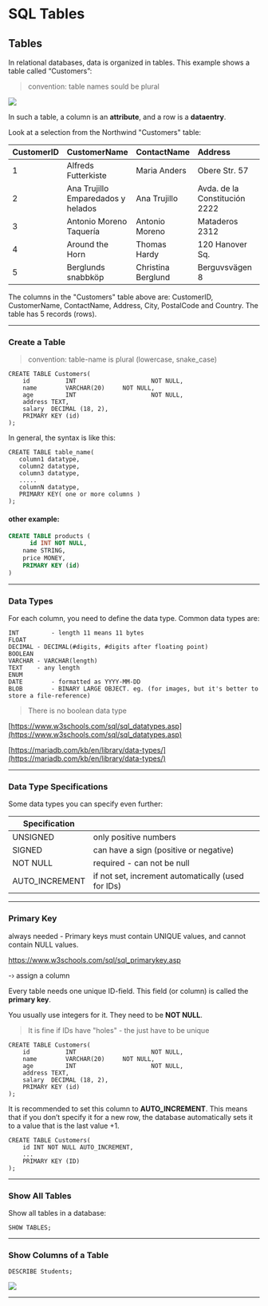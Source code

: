 # SQL Tables

## Tables

In relational databases, data is organized in tables. This example shows a table called “Customers”:

> convention: table names sould be plural

<img src="./assets/sql_table.png" style="max-width: 500px;" />



In such a table, a column is an **attribute**, and a row is a **dataentry**.

Look at a selection from the Northwind "Customers" table:

| CustomerID | CustomerName                       | ContactName        | Address                       | City        | PostalCode | Country |
| :--------- | :--------------------------------- | :----------------- | :---------------------------- | :---------- | :--------- | :------ |
| 1          | Alfreds Futterkiste                | Maria Anders       | Obere Str. 57                 | Berlin      | 12209      | Germany |
| 2          | Ana Trujillo Emparedados y helados | Ana Trujillo       | Avda. de la Constitución 2222 | México D.F. | 05021      | Mexico  |
| 3          | Antonio Moreno Taquería            | Antonio Moreno     | Mataderos 2312                | México D.F. | 05023      | Mexico  |
| 4          | Around the Horn                    | Thomas Hardy       | 120 Hanover Sq.               | London      | WA1 1DP    | UK      |
| 5          | Berglunds snabbköp                 | Christina Berglund | Berguvsvägen 8                | Luleå       | S-958 22   | Sweden  |

The columns in the "Customers" table above are: CustomerID, CustomerName, ContactName, Address, City, PostalCode and Country. The table has 5 records (rows).

------

### Create a Table

> convention: table-name is plural (lowercase, snake_case)

```
CREATE TABLE Customers( 
	id			INT						NOT NULL,
	name		VARCHAR(20)		NOT NULL,
	age 		INT						NOT NULL,
	address TEXT,
	salary	DECIMAL (18, 2),
	PRIMARY KEY (id)
);
```

In general, the syntax is like this:

```
CREATE TABLE table_name(
   column1 datatype,
   column2 datatype,
   column3 datatype,
   .....
   columnN datatype,
   PRIMARY KEY( one or more columns )
);
```

#### other example:

```sql
CREATE TABLE products (
	  id INT NOT NULL,
  	name STRING,
  	price MONEY,
  	PRIMARY KEY (id)
)
```



------

### Data Types



For each column, you need to define the data type. Common data types are:

```
INT			- length 11 means 11 bytes
FLOAT
DECIMAL - DECIMAL(#digits, #digits after floating point)
BOOLEAN
VARCHAR	- VARCHAR(length)
TEXT    - any length
ENUM
DATE		- formatted as YYYY-MM-DD
BLOB		- BINARY LARGE OBJECT. eg. (for images, but it's better to store a file-reference)
```

> There is no boolean data type

[https://www.w3schools.com/sql/sql_datatypes.asp](https://www.w3schools.com/sql/sql_datatypes.asp)

[https://mariadb.com/kb/en/library/data-types/](https://mariadb.com/kb/en/library/data-types/)

------

### Data Type Specifications

Some data types you can specify even further:

| Specification  |                                                    |
| -------------- | -------------------------------------------------- |
| UNSIGNED       | only positive numbers                              |
| SIGNED         | can have a sign (positive or negative)             |
| NOT NULL       | required - can not be null                         |
| AUTO_INCREMENT | if not set, increment automatically (used for IDs) |

------

### Primary Key

always needed - Primary keys must contain UNIQUE values, and cannot contain NULL values.

https://www.w3schools.com/sql/sql_primarykey.asp

-› assign a column

Every table needs one unique ID-field.  This field (or column) is called the **primary key**.

You usually use integers for it. They need to be **NOT NULL**.

> It is fine if IDs have "holes" - the just have to be unique

```
CREATE TABLE Customers( 
	id			INT						NOT NULL,
	name		VARCHAR(20)		NOT NULL,
	age 		INT						NOT NULL,
	address TEXT,
	salary	DECIMAL (18, 2),
	PRIMARY KEY (id)
);
```

It is recommended to set this column to **AUTO_INCREMENT**. This means that if you don’t specify it for a new row, the database automatically sets it to a value that is the last value +1.

```
CREATE TABLE Customers(
	id INT NOT NULL AUTO_INCREMENT, 
	...
	PRIMARY KEY (ID)
);
```

------

### Show All Tables

Show all tables in a database:

```
SHOW TABLES;
```

------

### Show Columns of a Table

```
DESCRIBE Students;
```

<img src="./assets/sql_describe.png" />

------

